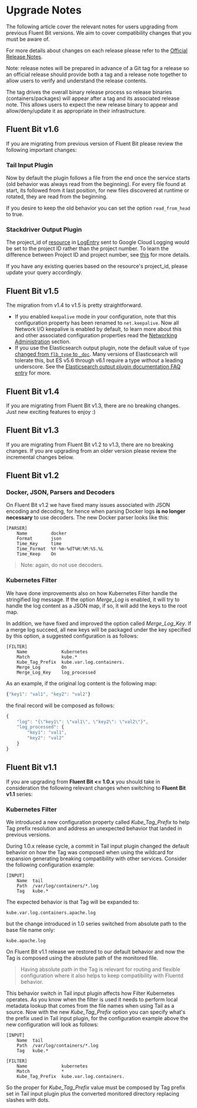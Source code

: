 # Upgrade Notes

The following article cover the relevant notes for users upgrading from previous Fluent Bit versions. We aim to cover compatibility changes that you must be aware of.

For more details about changes on each release please refer to the [Official Release Notes](https://fluentbit.io/announcements/).

Note: release notes will be prepared in advance of a Git tag for a release so an official release should provide both a tag and a release note together to allow users to verify and understand the release contents.

The tag drives the overall binary release process so release binaries (containers/packages) will appear after a tag and its associated release note.
This allows users to expect the new release binary to appear and allow/deny/update it as appropriate in their infrastructure.

## Fluent Bit v1.6

If you are migrating from previous version of Fluent Bit please review the following important changes:

### Tail Input Plugin

Now by default the plugin follows a file from the end once the service starts \(old behavior was always read from the beginning\). For every file found at start, its followed from it last position, for new files discovered at runtime or rotated, they are read from the beginning.

If you desire to keep the old behavior you can set the option `read_from_head` to true.

### Stackdriver Output Plugin

The project\_id of [resource](https://cloud.google.com/logging/docs/reference/v2/rest/v2/MonitoredResource) in [LogEntry](https://cloud.google.com/logging/docs/reference/v2/rest/v2/LogEntry) sent to Google Cloud Logging would be set to the project ID rather than the project number. To learn the difference between Project ID and project number, see [this](https://cloud.google.com/resource-manager/docs/creating-managing-projects#before_you_begin) for more details.

If you have any existing queries based on the resource's project\_id, please update your query accordingly.

## Fluent Bit v1.5

The migration from v1.4 to v1.5 is pretty straightforward.

* If you enabled `keepalive` mode in your configuration, note that this configuration property has been renamed to `net.keepalive`. Now all Network I/O keepalive is enabled by default, to learn more about this and other associated configuration properties read the [Networking Administration](https://docs.fluentbit.io/manual/administration/networking#tcp-keepalive) section.
* If you use the Elasticsearch output plugin, note the default value of `type` [changed from `flb_type` to `_doc`](https://github.com/fluent/fluent-bit/commit/04ed3d8104ca8a2f491453777ae6e38e5377817e#diff-c9ae115d3acaceac5efb949edbb21196). Many versions of Elasticsearch will tolerate this, but ES v5.6 through v6.1 require a type _without_ a leading underscore. See the [Elasticsearch output plugin documentation FAQ entry](https://docs.fluentbit.io/manual/pipeline/outputs/elasticsearch#faq-underscore) for more.

## Fluent Bit v1.4

If you are migrating from Fluent Bit v1.3, there are no breaking changes. Just new exciting features to enjoy :\)

## Fluent Bit v1.3

If you are migrating from Fluent Bit v1.2 to v1.3, there are no breaking changes. If you are upgrading from an older version please review the incremental changes below.

## Fluent Bit v1.2

### Docker, JSON, Parsers and Decoders

On Fluent Bit v1.2 we have fixed many issues associated with JSON encoding and decoding, for hence when parsing Docker logs **is no longer necessary** to use decoders. The new Docker parser looks like this:

```text
[PARSER]
    Name         docker
    Format       json
    Time_Key     time
    Time_Format  %Y-%m-%dT%H:%M:%S.%L
    Time_Keep    On
```

> Note: again, do not use decoders.

### Kubernetes Filter

We have done improvements also on how Kubernetes Filter handle the stringified _log_ message. If the option _Merge\_Log_ is enabled, it will try to handle the log content as a JSON map, if so, it will add the keys to the root map.

In addition, we have fixed and improved the option called _Merge\_Log\_Key_. If a merge log succeed, all new keys will be packaged under the key specified by this option, a suggested configuration is as follows:

```text
[FILTER]
    Name             Kubernetes
    Match            kube.*
    Kube_Tag_Prefix  kube.var.log.containers.
    Merge_Log        On
    Merge_Log_Key    log_processed
```

As an example, if the original log content is the following map:

```javascript
{"key1": "val1", "key2": "val2"}
```

the final record will be composed as follows:

```javascript
{
    "log": "{\"key1\": \"val1\", \"key2\": \"val2\"}",
    "log_processed": {
        "key1": "val1",
        "key2": "val2"
    }
}
```

## Fluent Bit v1.1

If you are upgrading from **Fluent Bit &lt;= 1.0.x** you should take in consideration the following relevant changes when switching to **Fluent Bit v1.1** series:

### Kubernetes Filter

We introduced a new configuration property called _Kube\_Tag\_Prefix_ to help Tag prefix resolution and address an unexpected behavior that landed in previous versions.

During 1.0.x release cycle, a commit in Tail input plugin changed the default behavior on how the Tag was composed when using the wildcard for expansion generating breaking compatibility with other services. Consider the following configuration example:

```text
[INPUT]
    Name  tail
    Path  /var/log/containers/*.log
    Tag   kube.*
```

The expected behavior is that Tag will be expanded to:

```text
kube.var.log.containers.apache.log
```

but the change introduced in 1.0 series switched from absolute path to the base file name only:

```text
kube.apache.log
```

On Fluent Bit v1.1 release we restored to our default behavior and now the Tag is composed using the absolute path of the monitored file.

> Having absolute path in the Tag is relevant for routing and flexible configuration where it also helps to keep compatibility with Fluentd behavior.

This behavior switch in Tail input plugin affects how Filter Kubernetes operates. As you know when the filter is used it needs to perform local metadata lookup that comes from the file names when using Tail as a source. Now with the new _Kube\_Tag\_Prefix_ option you can specify what's the prefix used in Tail input plugin, for the configuration example above the new configuration will look as follows:

```text
[INPUT]
    Name  tail
    Path  /var/log/containers/*.log
    Tag   kube.*

[FILTER]
    Name             kubernetes
    Match            *
    Kube_Tag_Prefix  kube.var.log.containers.
```

So the proper for _Kube\_Tag\_Prefix_ value must be composed by Tag prefix set in Tail input plugin plus the converted monitored directory replacing slashes with dots.
